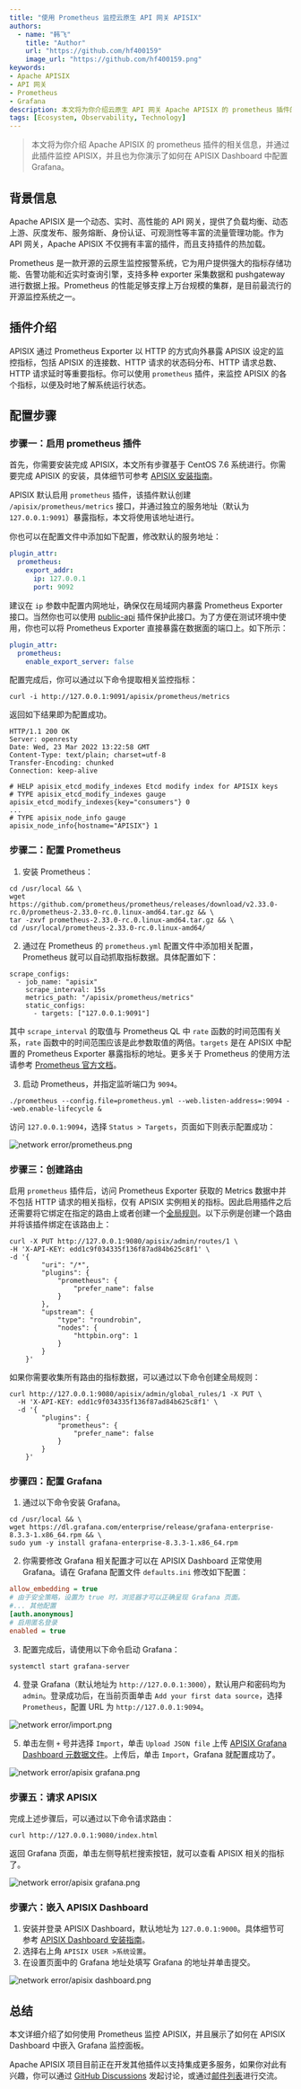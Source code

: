 ```yaml
---
title: "使用 Prometheus 监控云原生 API 网关 APISIX"
authors:
  - name: "韩飞"
    title: "Author"
    url: "https://github.com/hf400159"
    image_url: "https://github.com/hf400159.png"
keywords: 
- Apache APISIX
- API 网关
- Prometheus
- Grafana
description: 本文将为你介绍云原生 API 网关 Apache APISIX 的 prometheus 插件的相关信息，并通过此插件监控 APISIX，也为你演示了如何在 APISIX Dashboard 中配置 Grafana。
tags: [Ecosystem, Observability, Technology]
---
```


> 本文将为你介绍 Apache APISIX 的 prometheus 插件的相关信息，并通过此插件监控 APISIX，并且也为你演示了如何在 APISIX Dashboard 中配置 Grafana。

<!--truncate-->

## 背景信息

Apache APISIX 是一个动态、实时、高性能的 API 网关，提供了负载均衡、动态上游、灰度发布、服务熔断、身份认证、可观测性等丰富的流量管理功能。作为 API 网关，Apache APISIX 不仅拥有丰富的插件，而且支持插件的热加载。

Prometheus 是一款开源的云原生监控报警系统，它为用户提供强大的指标存储功能、告警功能和近实时查询引擎，支持多种 exporter 采集数据和 pushgateway 进行数据上报。Prometheus 的性能足够支撑上万台规模的集群，是目前最流行的开源监控系统之一。

## 插件介绍

APISIX 通过 Prometheus Exporter 以 HTTP 的方式向外暴露 APISIX 设定的监控指标，包括 APISIX 的连接数、HTTP 请求的状态码分布、HTTP 请求总数、HTTP 请求延时等重要指标。你可以使用 `prometheus` 插件，来监控 APISIX 的各个指标，以便及时地了解系统运行状态。

## 配置步骤

### 步骤一：启用 prometheus 插件

首先，你需要安装完成 APISIX，本文所有步骤基于 CentOS 7.6 系统进行。你需要完成 APISIX 的安装，具体细节可参考 [APISIX 安装指南](https://apisix.apache.org/zh/docs/apisix/how-to-build/)。

APISIX 默认启用 `prometheus` 插件，该插件默认创建 `/apisix/prometheus/metrics` 接口，并通过独立的服务地址（默认为 `127.0.0.1:9091`）暴露指标，本文将使用该地址进行。

你也可以在配置文件中添加如下配置，修改默认的服务地址：

```yaml title="./conf/config.yaml"
plugin_attr:
  prometheus:
    export_addr:
      ip: 127.0.0.1
      port: 9092
```

建议在 `ip` 参数中配置内网地址，确保仅在局域网内暴露 Prometheus Exporter 接口。当然你也可以使用 [public-api](https://apisix.apache.org/zh/docs/apisix/plugins/public-api/) 插件保护此接口。为了方便在测试环境中使用，你也可以将 Prometheus Exporter 直接暴露在数据面的端口上。如下所示：

```yaml
plugin_attr:
  prometheus:
    enable_export_server: false
```

配置完成后，你可以通过以下命令提取相关监控指标：

```shell
curl -i http://127.0.0.1:9091/apisix/prometheus/metrics
```

返回如下结果即为配置成功。

```shell
HTTP/1.1 200 OK
Server: openresty
Date: Wed, 23 Mar 2022 13:22:58 GMT
Content-Type: text/plain; charset=utf-8
Transfer-Encoding: chunked
Connection: keep-alive

# HELP apisix_etcd_modify_indexes Etcd modify index for APISIX keys
# TYPE apisix_etcd_modify_indexes gauge
apisix_etcd_modify_indexes{key="consumers"} 0
...
# TYPE apisix_node_info gauge
apisix_node_info{hostname="APISIX"} 1
```

### 步骤二：配置 Prometheus

1. 安装 Prometheus：

```shell
cd /usr/local && \
wget https://github.com/prometheus/prometheus/releases/download/v2.33.0-rc.0/prometheus-2.33.0-rc.0.linux-amd64.tar.gz && \
tar -zxvf prometheus-2.33.0-rc.0.linux-amd64.tar.gz && \
cd /usr/local/prometheus-2.33.0-rc.0.linux-amd64/
```

2. 通过在 Prometheus 的 `prometheus.yml` 配置文件中添加相关配置，Prometheus 就可以自动抓取指标数据。具体配置如下：

```shell title="./prometheus.yml"
scrape_configs:
  - job_name: "apisix"
    scrape_interval: 15s
    metrics_path: "/apisix/prometheus/metrics"
    static_configs:
      - targets: ["127.0.0.1:9091"]
```

其中 `scrape_interval` 的取值与 Prometheus QL 中 `rate` 函数的时间范围有关系，`rate` 函数中的时间范围应该是此参数取值的两倍。`targets` 是在 APISIX 中配置的 Prometheus Exporter 暴露指标的地址。更多关于 Prometheus 的使用方法请参考 [Prometheus 官方文档](https://prometheus.io/docs/introduction/overview/)。

3. 启动 Prometheus，并指定监听端口为 `9094`。

```shell
./prometheus --config.file=prometheus.yml --web.listen-address=:9094 --web.enable-lifecycle &
```

访问 `127.0.0.1:9094`，选择 `Status > Targets`，页面如下则表示配置成功：

![network error/prometheus.png](https://static.apiseven.com/2022/blog/0713/1.png)

### 步骤三：创建路由

启用 `prometheus` 插件后，访问 Prometheus Exporter 获取的 Metrics 数据中并不包括 HTTP 请求的相关指标，仅有 APISIX 实例相关的指标。因此启用插件之后还需要将它绑定在指定的路由上或者创建一个[全局规则](https://apisix.apache.org/zh/docs/apisix/terminology/global-rule/)。以下示例是创建一个路由并将该插件绑定在该路由上：

```shell
curl -X PUT http://127.0.0.1:9080/apisix/admin/routes/1 \
-H 'X-API-KEY: edd1c9f034335f136f87ad84b625c8f1' \
-d '{
        "uri": "/*",
        "plugins": {
            "prometheus": {
                "prefer_name": false
            }
        },
        "upstream": {
            "type": "roundrobin",
            "nodes": {
                "httpbin.org": 1
            }
        }
    }'
```

如果你需要收集所有路由的指标数据，可以通过以下命令创建全局规则：

```shell
curl http://127.0.0.1:9080/apisix/admin/global_rules/1 -X PUT \
  -H 'X-API-KEY: edd1c9f034335f136f87ad84b625c8f1' \
  -d '{
        "plugins": {
            "prometheus": {
                "prefer_name": false
            }
        }
    }'
```

### 步骤四：配置 Grafana

1. 通过以下命令安装 Grafana。

```shell
cd /usr/local && \
wget https://dl.grafana.com/enterprise/release/grafana-enterprise-8.3.3-1.x86_64.rpm && \
sudo yum -y install grafana-enterprise-8.3.3-1.x86_64.rpm
```

2. 你需要修改 Grafana 相关配置才可以在 APISIX Dashboard 正常使用 Grafana。请在 Grafana 配置文件 `defaults.ini` 修改如下配置：

```ini title="/usr/share/grafana/conf/defaults.ini"
allow_embedding = true
# 由于安全策略，设置为 true 时，浏览器才可以正确呈现 Grafana 页面。
#... 其他配置
[auth.anonymous]
# 启用匿名登录
enabled = true
```

3. 配置完成后，请使用以下命令启动 Grafana：

```shell
systemctl start grafana-server
```

4. 登录 Grafana（默认地址为 `http://127.0.0.1:3000`），默认用户和密码均为 `admin`。登录成功后，在当前页面单击 `Add your first data source`，选择 `Prometheus`，配置 URL 为 `http://127.0.0.1:9094`。

![network error/import.png](https://static.apiseven.com/2022/blog/0713/2.png)

5. 单击左侧 `+` 号并选择 `Import`，单击 `Upload JSON file` 上传 [APISIX Grafana Dashboard 元数据文件](https://github.com/apache/apisix/blob/master/docs/assets/other/json/apisix-grafana-dashboard.json)。上传后，单击 `Import`，Grafana 就配置成功了。

![network error/apisix grafana.png](https://static.apiseven.com/2022/blog/0713/3.png)

### 步骤五：请求 APISIX

完成上述步骤后，可以通过以下命令请求路由：

```shell
curl http://127.0.0.1:9080/index.html
```

返回 Grafana 页面，单击左侧导航栏搜索按钮，就可以查看 APISIX 相关的指标了。

![network error/apisix grafana.png](https://static.apiseven.com/2022/blog/0713/4.png)

### 步骤六：嵌入 APISIX Dashboard

1. 安装并登录 APISIX Dashboard，默认地址为 `127.0.0.1:9000`。具体细节可参考 [APISIX Dashboard 安装指南](https://apisix.apache.org/zh/docs/dashboard/install/)。
2. 选择右上角 `APISIX USER >系统设置`。
3. 在设置页面中的 Grafana 地址处填写 Grafana 的地址并单击提交。

![network error/apisix dashboard.png](https://static.apiseven.com/2022/blog/0713/5.png)

## 总结

本文详细介绍了如何使用 Prometheus 监控 APISIX，并且展示了如何在 APISIX Dashboard 中嵌入 Grafana 监控面板。

Apache APISIX 项目目前正在开发其他插件以支持集成更多服务，如果你对此有兴趣，你可以通过 [GitHub Discussions](https://github.com/apache/apisix/discussions) 发起讨论，或通过[邮件列表](https://apisix.apache.org/docs/general/join/)进行交流。

